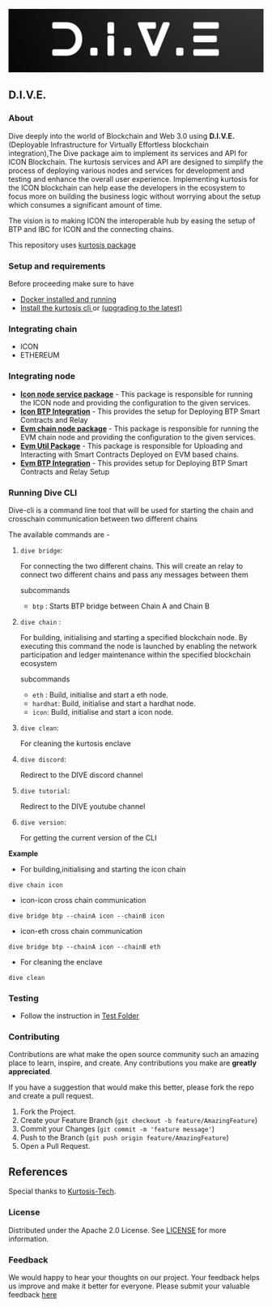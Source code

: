 ![DIVE](img/DIVE.png)

## D.I.V.E.

### About

Dive deeply into the world of Blockchain and Web 3.0 using **D.I.V.E.** (Deployable Infrastructure for Virtually Effortless blockchain integration),The Dive package aim to implement its services and API for ICON Blockchain. The kurtosis services and API are designed to simplify the process of deploying various nodes and services for development and testing and enhance the overall user experience. Implementing kurtosis for the ICON blockchain can help ease the developers in the ecosystem to focus more on building the business logic without worrying about the setup which consumes a significant amount of time.

The vision is to making ICON the interoperable hub by easing the setup of BTP and IBC for ICON and the connecting chains.

This repository uses [kurtosis package](https://docs.kurtosis.com/concepts-reference/packages)

### Setup and requirements

Before proceeding make sure to have

- [Docker installed and running](https://docs.kurtosis.com/install#i-install--start-docker)
- [Install the kurtosis cli ](https://docs.kurtosis.com/install#ii-install-the-cli) or [(upgrading to the latest)](https://docs.kurtosis.com/upgrade)

### Integrating chain

- ICON
- ETHEREUM

### Integrating node

- [**Icon node service package**](./jvm) - This package is responsible for running the ICON node and providing the configuration to the given services.
- [**Icon BTP Integration**](./jvm) - This provides the setup for Deploying BTP Smart Contracts and Relay
- [**Evm chain node package**](./evm/) - This package is responsible for running the EVM chain node and providing the configuration to the given services.
- [**Evm Util Package**](./evm/) - This package is responsible for Uploading and Interacting with Smart Contracts Deployed on EVM based chains.
- [**Evm BTP Integration**](./evm/) - This provides setup for Deploying BTP Smart Contracts and Relay Setup

### Running Dive CLI

Dive-cli is a command line tool that will be used for starting the chain and crosschain communication between two different chains

The available commands are -

1. `dive bridge`: 
  
   For connecting the two different chains. This will create an relay to connect two different chains and pass any messages between them
   
      subcommands

      - `btp` : Starts BTP bridge between Chain A and Chain B
  
2. `dive chain` : 
   
   For building, initialising and starting a specified blockchain node. By executing this command the node is launched by enabling the network participation and ledger maintenance within the specified blockchain ecosystem

      subcommands

    - `eth` : Build, initialise and start a eth node.
    - `hardhat`: Build, initialise and start a hardhat node.
    - `icon`: Build, initialise and start a icon node.


3. `dive clean`: 
   
   For cleaning the kurtosis enclave
   
4. `dive discord`:
   
    Redirect to the DIVE discord channel
   
5. `dive tutorial`: 
  
   Redirect to the DIVE youtube channel
   
6. `dive version`: 
  
   For getting the current version of the CLI

**Example**

- For building,initialising and starting the icon chain

```
dive chain icon
```

- icon-icon cross chain communication

```
dive bridge btp --chainA icon --chainB icon
```

- icon-eth cross chain communication

```
dive bridge btp --chainA icon --chainB eth
```

- For cleaning the enclave

```
dive clean
```
### Testing

- Follow the instruction in [Test Folder](test/README.md#steps-to-run-the-script)

### Contributing

Contributions are what make the open source community such an amazing place to learn, inspire, and create. Any contributions you make are **greatly appreciated**.

If you have a suggestion that would make this better, please fork the repo and create a pull request.

1. Fork the Project.
2. Create your Feature Branch (`git checkout -b feature/AmazingFeature`)
3. Commit your Changes (`git commit -m 'feature message'`)
4. Push to the Branch (`git push origin feature/AmazingFeature`)
5. Open a Pull Request.

## References

Special thanks to [Kurtosis-Tech](https://github.com/kurtosis-tech).

### License

Distributed under the Apache 2.0 License. See [LICENSE](./LICENSE) for more information.

### Feedback

We would happy to hear your thoughts on our project. Your feedback helps us improve and make it better for everyone. Please submit your valuable feedback [here](https://docs.google.com/forms/d/e/1FAIpQLScnesE-4IWPrFQ-W2FbRXHyQz8i_C0BVjIP_aWaxKe3myTgyw/viewform?usp=sharing)
